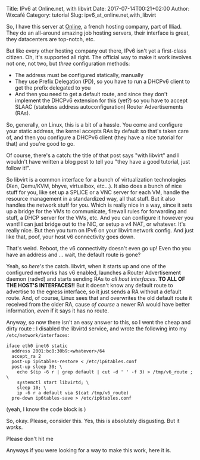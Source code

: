 Title: IPv6 at Online.net, with libvirt
Date: 2017-07-14T00:21+02:00
Author: Wxcafé
Category: tutorial
Slug: ipv6_at_online.net,with_libvirt

So, I have this server at [Online](https://online.net), a french hosting
company, part of Illiad. They do an all-around amazing job hosting servers,
their interface is great, they datacenters are top-notch, etc.

But like every other hosting company out there, IPv6 isn't yet a first-class
citizen. Oh, it's supported all right. The official way to make it work involves
not one, not two, but *three* configuration methods:

- The address must be configured statically, manually
- They use Prefix Delegation (PD), so you have to run a DHCPv6 client to get the
  prefix delegated to you
- And then you need to get a default route, and since they don't implement the
  DHCPv6 extension for this (yet?) so you have to accept SLAAC (stateless
  address autoconfiguration) Router Advertisements (RAs).

So, generally, on Linux, this is a bit of a hassle. You come and configure your
static address, the kernel accepts RAs by default so that's taken care of, and
then you configure a DHCPv6 client (they have a nice tutorial for that) and
you're good to go.

Of course, there's a catch: the title of that post says "with libvirt" and
I wouldn't have written a blog post to tell you "they have a good tutorial, just
follow it!".

So libvirt is a common interface for a bunch of virtualization technologies
(Xen, Qemu/KVM, bhyve, virtualbox, etc...). It also does a bunch of nice stuff
for you, like set up a SPLICE or a VNC server for each VM, handle the resource
management in a standardized way, all that stuff. But it also handles the
network stuff for you. Which is really nice in a way, since it sets up a bridge
for the VMs to communicate, firewall rules for forwarding and stuff, a DHCP
server for the VMs, etc. And you can configure it however you want! I can just
bridge out to the NIC, or setup a v4 NAT, or whatever. It's really nice. But
then you turn on IPv6 on your libvirt network config. And just like that, poof,
your host v6 connectivity goes down.

That's weird. Reboot, the v6 connectivity doesn't even go up! Even tho you have
an address and ... wait, the default route is gone?

Yeah, so *here's* the catch. libvirt, when it starts up and one of the
configured networks has v6 enabled, launches a Router Advertisement daemon
(radvd) and starts sending RAs to *all host interfaces*. **TO ALL OF THE HOST'S
INTERFACES!!** But it doesn't know any default route to advertise to the egress
interface, so it just sends a RA without a default route. And, of course, Linux
sees that and overwrites the old default route it received from the older RA,
cause *of course* a newer RA would have better information, *even* if it says it
has no route.

Anyway, so now there isn't an easy answer to this, so I went the cheap and
dirty route : I disabled the libvirtd service, and wrote the following into my
`/etc/network/interfaces`:

```
iface eth0 inet6 static
  address 2001:bc8:30b9:<whatever>/64
  accept_ra 2
  post-up ip6tables-restore < /etc/ip6tables.conf
  post-up sleep 30; \
    echo $(ip -6 r | grep default | cut -d ' ' -f 3) > /tmp/v6_route ; \
    systemctl start libvirtd; \
    sleep 10; \
    ip -6 r a default via $(cat /tmp/v6_route)
  pre-down ip6tables-save > /etc/ip6tables.conf
```

(yeah, I know the code block is )

So, okay. Please, consider this. Yes, this is absolutely disgusting. But it
*works*. 

Please don't hit me

Anyways if you were looking for a way to make this work, here it is.
